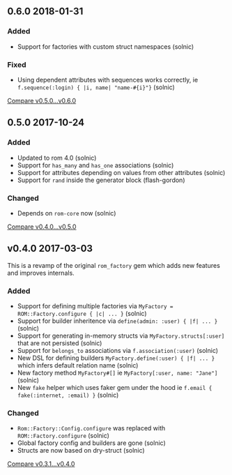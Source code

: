 ## 0.6.0 2018-01-31

### Added

* Support for factories with custom struct namespaces (solnic)

### Fixed

* Using dependent attributes with sequences works correctly, ie `f.sequence(:login) { |i, name| "name-#{i}"}` (solnic)

[Compare v0.5.0...v0.6.0](https://github.com/rom-rb/rom-factory/compare/v0.5.0...v0.6.0)

## 0.5.0 2017-10-24

### Added

* Updated to rom 4.0 (solnic)
* Support for `has_many` and `has_one` associations (solnic)
* Support for attributes depending on values from other attributes (solnic)
* Support for `rand` inside the generator block (flash-gordon)

### Changed

* Depends on `rom-core` now (solnic)

[Compare v0.4.0...v0.5.0](https://github.com/rom-rb/rom-factory/compare/v0.4.0...v0.5.0)

## v0.4.0 2017-03-03

This is a revamp of the original `rom_factory` gem which adds new features and
improves internals.

### Added

* Support for defining multiple factories via `MyFactory = ROM::Factory.configure { |c| ... }` (solnic)
* Support for builder inheritence via `define(admin: :user) { |f| ... }` (solnic)
* Support for generating in-memory structs via `MyFactory.structs[:user]` that are not persisted (solnic)
* Support for `belongs_to` associations via `f.association(:user)` (solnic)
* New DSL for defining builders `MyFactory.define(:user) { |f| ... }` which infers default relation name (solnic)
* New factory method `MyFactory#[]` ie `MyFactory[:user, name: "Jane"]` (solnic)
* New `fake` helper which uses faker gem under the hood ie `f.email { fake(:internet, :email) }` (solnic)

### Changed

* `Rom::Factory::Config.configure` was replaced with `ROM::Factory.configure` (solnic)
* Global factory config and builders are gone (solnic)
* Structs are now based on dry-struct (solnic)

[Compare v0.3.1...v0.4.0](https://github.com/rom-rb/rom-factory/compare/v0.3.1...v0.4.0)

